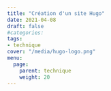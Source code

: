 ```yaml
---
title: "Création d'un site Hugo"
date: 2021-04-08
draft: false
#categories:
tags:
- technique
cover: "/media/hugo-logo.png"
menu:
  page:
    parent: technique
    weight: 20
---
```

<!--more-->
